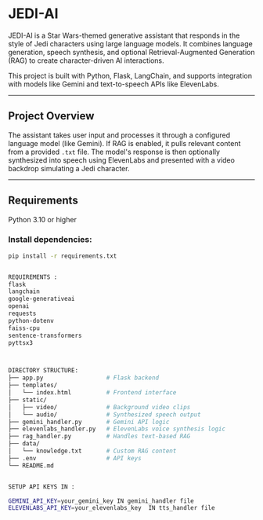 # JEDI-AI

JEDI-AI is a Star Wars-themed generative assistant that responds in the style of Jedi characters using large language models. It combines language generation, speech synthesis, and optional Retrieval-Augmented Generation (RAG) to create character-driven AI interactions.

This project is built with Python, Flask, LangChain, and supports integration with models like Gemini and text-to-speech APIs like ElevenLabs.

---

## Project Overview

The assistant takes user input and processes it through a configured language model (like Gemini). If RAG is enabled, it pulls relevant content from a provided `.txt` file. The model's response is then optionally synthesized into speech using ElevenLabs and presented with a video backdrop simulating a Jedi character.

---

## Requirements

Python 3.10 or higher

### Install dependencies:

```bash
pip install -r requirements.txt


REQUIREMENTS :
flask
langchain
google-generativeai
openai
requests
python-dotenv
faiss-cpu
sentence-transformers
pyttsx3



DIRECTORY STRUCTURE:
├── app.py                  # Flask backend
├── templates/
│   └── index.html          # Frontend interface
├── static/
│   ├── video/              # Background video clips
│   └── audio/              # Synthesized speech output
├── gemini_handler.py       # Gemini API logic
├── elevenlabs_handler.py   # ElevenLabs voice synthesis logic
├── rag_handler.py          # Handles text-based RAG
├── data/
│   └── knowledge.txt       # Custom RAG content
├── .env                    # API keys
└── README.md


SETUP API KEYS IN :

GEMINI_API_KEY=your_gemini_key IN gemini_handler file
ELEVENLABS_API_KEY=your_elevenlabs_key  IN tts_handler file



